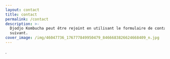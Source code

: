```yaml
---
layout: contact
title: contact
permalink: /contact
description: >-
  Djodjo Kombucha peut être rejoint en utilisant le formulaire de contact
  suivant.
cover_image: /img/46047736_176777849950479_8466683826624668409_n.jpg
---
```

.
